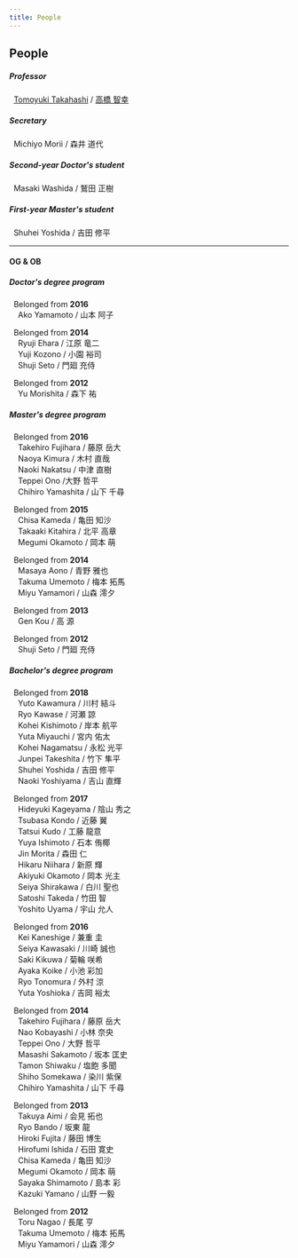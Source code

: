 ```yaml
---
title: People
---
```

## People
<div class="row">
<div class="col-md">
<h5>Professor</h5>
<p>&nbsp; <a href="http://gakujo.kansai-u.ac.jp/profile/en/c53fced62cLbcE6128e0937de2+.html">Tomoyuki Takahashi</a> / <a href="http://gakujo.kansai-u.ac.jp/profile/ja/c53fced62cLbcE6128e0937de2+.html">高橋 智幸</a></p>

<h5>Secretary</h5>
<p>
&nbsp; Michiyo Morii / 森井 道代
</p>
</div>

<div class="col-md">
<h5>Second-year Doctor's student</h5>
<p>&nbsp; Masaki Washida / 鷲田 正樹</p>

<h5>First-year Master's student</h5>
<p>&nbsp; Shuhei Yoshida / 吉田 修平</p>
</div>
</div>

---

#### OG & OB
<div class="row">
<div class="col-md">
<h5>Doctor's degree program</h5>
<p>&nbsp; Belonged from <strong>2016</strong><br>
&nbsp; &nbsp; Ako Yamamoto / 山本 阿子</p>

<p>&nbsp; Belonged from <strong>2014</strong><br>
&nbsp; &nbsp; Ryuji Ehara / 江原 竜二<br>
&nbsp; &nbsp; Yuji Kozono / 小園 裕司<br>
&nbsp; &nbsp; Shuji Seto / 門廻 充侍</p>

<p>&nbsp; Belonged from <strong>2012</strong><br>
&nbsp; &nbsp; Yu Morishita / 森下 祐</p>

<h5>Master's degree program</h5>
<p>&nbsp; Belonged from <strong>2016</strong><br>
&nbsp; &nbsp; Takehiro Fujihara / 藤原 岳大<br>
&nbsp; &nbsp; Naoya Kimura / 木村 直哉<br>
&nbsp; &nbsp; Naoki Nakatsu / 中津 直樹<br>
&nbsp; &nbsp; Teppei Ono /大野 哲平<br>
&nbsp; &nbsp; Chihiro Yamashita / 山下 千尋</p>

<p>&nbsp; Belonged from <strong>2015</strong><br>
&nbsp; &nbsp; Chisa Kameda / 亀田 知沙<br>
&nbsp; &nbsp; Takaaki Kitahira / 北平 高章<br>
&nbsp; &nbsp; Megumi Okamoto / 岡本 萌</p>

<p>&nbsp; Belonged from <strong>2014</strong><br>
&nbsp; &nbsp; Masaya Aono / 青野 雅也<br>
&nbsp; &nbsp; Takuma Umemoto / 梅本 拓馬<br>
&nbsp; &nbsp; Miyu Yamamori / 山森 澪夕</p>

<p>&nbsp; Belonged from <strong>2013</strong><br>
&nbsp; &nbsp; Gen Kou / 高 源</p>

<p>&nbsp; Belonged from <strong>2012</strong><br>
&nbsp; &nbsp; Shuji Seto / 門廻 充侍</p>
</div>
<div class="col-md">

<h5>Bachelor's degree program</h5>
<p>&nbsp; Belonged from <strong>2018</strong><br>
&nbsp; &nbsp; Yuto Kawamura / 川村 結斗<br>
&nbsp; &nbsp; Ryo Kawase / 河瀬 諒<br>
&nbsp; &nbsp; Kohei Kishimoto / 岸本 航平<br>
&nbsp; &nbsp; Yuta Miyauchi / 宮内 佑太<br>
&nbsp; &nbsp; Kohei Nagamatsu / 永松 光平<br>
&nbsp; &nbsp; Junpei Takeshita / 竹下 隼平<br>
&nbsp; &nbsp; Shuhei Yoshida / 吉田 修平<br>
&nbsp; &nbsp; Naoki Yoshiyama / 吉山 直輝</p>

<p>&nbsp; Belonged from <strong>2017</strong><br>
&nbsp; &nbsp; Hideyuki Kageyama / 陰山 秀之<br>
&nbsp; &nbsp; Tsubasa Kondo / 近藤 翼<br>
&nbsp; &nbsp; Tatsui Kudo / 工藤 龍意<br>
&nbsp; &nbsp; Yuya Ishimoto / 石本 侑椰<br>
&nbsp; &nbsp; Jin Morita / 森田 仁<br>
&nbsp; &nbsp; Hikaru Niihara / 新原 輝<br>
&nbsp; &nbsp; Akiyuki Okamoto / 岡本 光主<br>
&nbsp; &nbsp; Seiya Shirakawa / 白川 聖也<br>
&nbsp; &nbsp; Satoshi Takeda / 竹田 智<br>
&nbsp; &nbsp; Yoshito Uyama / 宇山 允人</p>

<p>&nbsp; Belonged from <strong>2016</strong><br>
&nbsp; &nbsp; Kei Kaneshige / 兼重 圭<br>
&nbsp; &nbsp; Seiya Kawasaki / 川崎 誠也<br>
&nbsp; &nbsp; Saki Kikuwa / 菊輪 咲希<br>
&nbsp; &nbsp; Ayaka Koike / 小池 彩加<br>
&nbsp; &nbsp; Ryo Tonomura / 外村 涼<br>
&nbsp; &nbsp; Yuta Yoshioka / 吉岡 裕太</p>

<p>&nbsp; Belonged from <strong>2014</strong><br>
&nbsp; &nbsp; Takehiro Fujihara / 藤原 岳大<br>
&nbsp; &nbsp; Nao Kobayashi / 小林 奈央<br>
&nbsp; &nbsp; Teppei Ono / 大野 哲平<br>
&nbsp; &nbsp; Masashi Sakamoto / 坂本 匡史<br>
&nbsp; &nbsp; Tamon Shiwaku / 塩飽 多聞<br>
&nbsp; &nbsp; Shiho Somekawa / 染川 紫保<br>
&nbsp; &nbsp; Chihiro Yamashita / 山下 千尋</p>

<p>&nbsp; Belonged from <strong>2013</strong><br>
&nbsp; &nbsp; Takuya Aimi / 会見 拓也<br>
&nbsp; &nbsp; Ryo Bando / 坂東 龍<br>
&nbsp; &nbsp; Hiroki Fujita / 藤田 博生<br>
&nbsp; &nbsp; Hirofumi Ishida / 石田 寛史<br>
&nbsp; &nbsp; Chisa Kameda / 亀田 知沙<br>
&nbsp; &nbsp; Megumi Okamoto / 岡本 萌<br>
&nbsp; &nbsp; Sayaka Shimamoto / 島本 彩<br>
&nbsp; &nbsp; Kazuki Yamano / 山野 一毅</p>

<p>&nbsp; Belonged from <strong>2012</strong><br>
&nbsp; &nbsp; Toru Nagao / 長尾 亨<br>
&nbsp; &nbsp; Takuma Umemoto / 梅本 拓馬<br>
&nbsp; &nbsp; Miyu Yamamori / 山森 澪夕</p>
</div>
</div>

